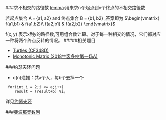 ###求不相交的路径数
[lemma](https://en.wikipedia.org/wiki/Lindstr%C3%B6m%E2%80%93Gessel%E2%80%93Viennot_lemma):用来求n个起点到n个终点的不相交路径数

若起点集合 A = {a1, a2} and 终点集合 B = {b1, b2} ,答案即为
$\begin{vmatrix}
f(a1,b1) & f(a1,b2)\\ 
f(a2,b1) & f(a2,b2)
\end{vmatrix}$

f(x, y) 表示x到y的路径数,可用组合数计算。对于每一种相交的情况，它们都对应一种将两个终点反转的情况。
#####相关题目
+ [Turtles (CF348D)](https://codeforces.com/problemset/problem/348/D)
+ [Monotonic Matrix (2018牛客多校第一场A)](https://www.nowcoder.com/acm/contest/139/A)


###约瑟夫环问题
+ o(n)递推：共a个人，每b个去掉一个
```
 for(int i = 2;i <= a;i++)
    result = (result+b) %i;
```
详见[约瑟夫环](https://blog.csdn.net/tingyun_say/article/details/52343897)

###[斐波那契数列](https://www.cnblogs.com/Milkor/p/4734763.html)